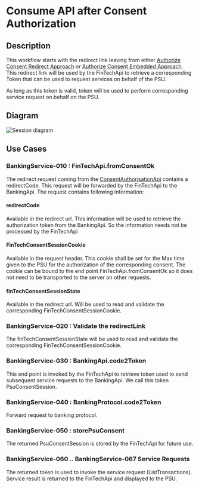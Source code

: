 # Consume API after Consent Authorization

## Description
This workflow starts with the redirect link leaving from either [Authorize Consent Redirect Approach](5b-psuAuthRedirectConsent.md) or [Authorize Consent Embedded Approach](5a-psuAuthEmbeddedConsent.md). This redirect link will be used by the FinTechApi to retrieve a corresponding Token that can be used to request services on behalf of the PSU.

As long as this token is valid, token will be used to perform corresponding service request on behalf on the PSU. 

## Diagram

![Session diagram](http://www.plantuml.com/plantuml/proxy?src=https://raw.githubusercontent.com/adorsys/open-banking-gateway/gh-pages/docs/architecture/diagrams/useCases/6-consume_api.puml&fmt=svg&vvv=1&sanitize=true)  

## Use Cases

### BankingService-010 : FinTechApi.fromConsentOk
The redirect request coming from the [ConsentAuthorisationApi](dictionary.md#ConsentAuthorisationApi) contains a redirectCode. This request will be forwarded by the FinTechApi to the BankingApi. The request contains following information:

#### redirectCode
Available in the redirect url. This information will be used to retrieve the authorization token from the BankingApi. So the information needs not be processed by the FinTechApi

#### FinTechConsentSessionCookie
Available in the request header. This cookie shall be set for the Max time given to the PSU for the authorization of the corresponding consent. The cookie can be bound to the end point FinTechApi.fromConsentOk so it does not need to be transported to the server on other requests.

#### finTechConsentSessionState
Available in the redirect url. Will be used to read and validate the corresponding FinTechConsentSessionCookie.

### BankingService-020 : Validate the redirectLink
The finTechConsentSessionState will be used to read and validate the corresponding FinTechConsentSessionCookie. 

### BankingService-030 : BankingApi.code2Token
This end point is invoked by the FinTechApi to retrieve token used to send subsequent service requests to the BankingApi. We call this token PsuConsentSession.
  
### BankingService-040 : BankingProtocol.code2Token
Forward request to banking protocol.

### BankingService-050 : storePsuConsent
The returned PsuConsentSession is stored by the FinTechApi for future use. 

### BankingService-060 .. BankingService-067 Service Requests
The returned token is used to invoke the service request (ListTransactions). Service result is returned to the FinTechApi and displayed to the PSU.